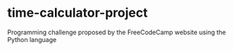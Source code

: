# time-calculator-project
Programming challenge proposed by the FreeCodeCamp website using the Python language
